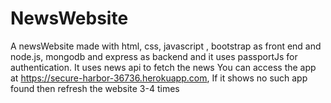 # NewsWebsite
A newsWebsite made with html, css, javascript , bootstrap as front end and node.js, mongodb and express as backend and it uses passportJs for authentication. It uses news api to fetch the news
You can access the app at  https://secure-harbor-36736.herokuapp.com, If it shows no such app found then refresh the website 3-4 times
